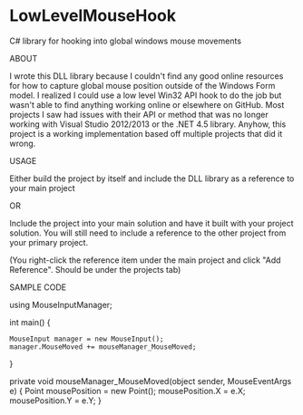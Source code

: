 # LowLevelMouseHook
C# library for hooking into global windows mouse movements

ABOUT

I wrote this DLL library because I couldn't find any good online resources for how to capture global
mouse position outside of the Windows Form model. I realized I could use a low level Win32 API hook
to do the job but wasn't able to find anything working online or elsewhere on GitHub. Most projects I
saw had issues with their API or method that was no longer working with Visual Studio 2012/2013 or the
.NET 4.5 library. Anyhow, this project is a working implementation based off multiple projects that did
it wrong.


USAGE

Either build the project by itself and include the DLL library as a reference to your main project

OR

Include the project into your main solution and have it built with your project solution. You will still
need to include a reference to the other project from your primary project.

(You right-click the reference item under the main project and click "Add Reference". Should be under the projects tab)


SAMPLE CODE

using MouseInputManager;

int main() {

	MouseInput manager = new MouseInput();
	manager.MouseMoved += mouseManager_MouseMoved;

}

private void mouseManager_MouseMoved(object sender, MouseEventArgs e) {
	Point mousePosition = new Point();
	mousePosition.X = e.X;
	mousePosition.Y = e.Y;
}